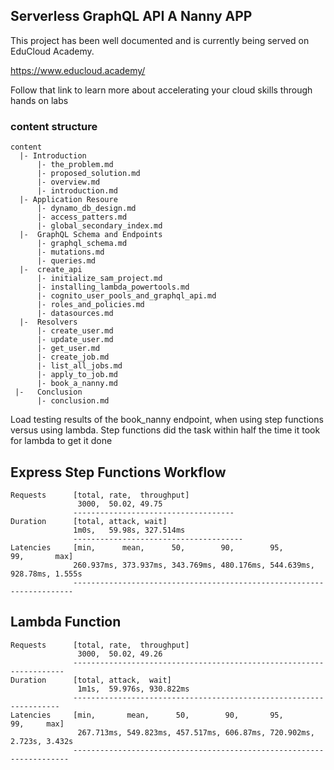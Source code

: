 ## Serverless GraphQL API A Nanny APP

This project has been well documented and is currently being served on EduCloud Academy.

https://www.educloud.academy/

Follow that link to learn more about accelerating your cloud skills through hands on labs
### content structure


```
content
  |- Introduction
      |- the_problem.md
      |- proposed_solution.md
      |- overview.md
      |- introduction.md
  |- Application Resoure
      |- dynamo_db_design.md
      |- access_patters.md
      |- global_secondary_index.md
  |-  GraphQL Schema and Endpoints
      |- graphql_schema.md
      |- mutations.md
      |- queries.md
  |-  create_api
      |- initialize_sam_project.md
      |- installing_lambda_powertools.md
      |- cognito_user_pools_and_graphql_api.md
      |- roles_and_policies.md
      |- datasources.md
  |-  Resolvers
      |- create_user.md
      |- update_user.md
      |- get_user.md
      |- create_job.md
      |- list_all_jobs.md
      |- apply_to_job.md
      |- book_a_nanny.md
 |-   Conclusion
      |- conclusion.md

```

Load testing results of the book_nanny endpoint, when using step functions versus using lambda.
Step functions did the task within half the time it took for lambda to get it done

## Express Step Functions Workflow

```
Requests      [total, rate,  throughput]
               3000,  50.02, 49.75
              ------------------------------------
Duration      [total, attack, wait]
              1m0s,   59.98s, 327.514ms
              --------------------------------------
Latencies     [min,      mean,      50,        90,        95,        99,       max]
              260.937ms, 373.937ms, 343.769ms, 480.176ms, 544.639ms, 928.78ms, 1.555s
              ----------------------------------------------------------------------
```

## Lambda Function

```
Requests      [total, rate,  throughput]
               3000,  50.02, 49.26
              --------------------------------------------------------------------
Duration      [total, attack,  wait]
               1m1s,  59.976s, 930.822ms
              -------------------------------------------------------------------
Latencies     [min,       mean,      50,        90,       95,        99,     max]
               267.713ms, 549.823ms, 457.517ms, 606.87ms, 720.902ms, 2.723s, 3.432s
              ---------------------------------------------------------------------

```
